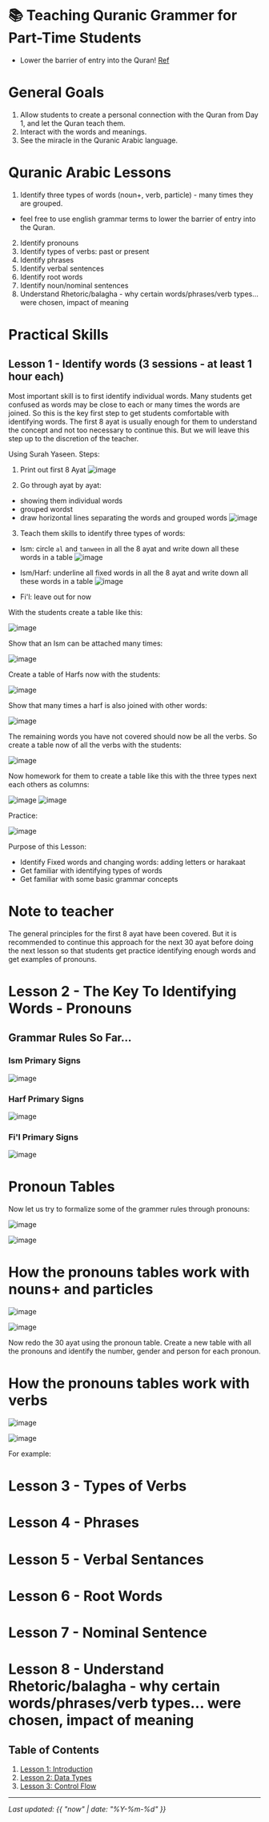 # 📚 Teaching Quranic Grammer for Part-Time Students

- Lower the barrier of entry into the Quran! [Ref](https://bbdev18.github.io/practical_arabic_grammer/learning_approach)

# General Goals

1. Allow students to create a personal connection with the Quran from Day 1, and let the Quran teach them.
2. Interact with the words and meanings.
3. See the miracle in the Quranic Arabic language.

# Quranic Arabic Lessons

1. Identify three types of words (noun+, verb, particle) - many times they are grouped.
- feel free to use english grammar terms to lower the barrier of entry into the Quran.
2. Identify pronouns
3. Identify types of verbs: past or present
4. Identify phrases
5. Identify verbal sentences
6. Identify root words
7. Identify noun/nominal sentences
8. Understand Rhetoric/balagha - why certain words/phrases/verb types… were chosen, impact of meaning

# Practical Skills

## Lesson 1 - Identify words (3 sessions - at least 1 hour each)

Most important skill is to first identify individual words. Many students get confused as words may be close to each or many times
the words are joined. So this is the key first step to get students comfortable with identifying words. The first 8 ayat is usually enough
for them to understand the concept and not too necessary to continue this. But we will leave this step up to the discretion of the teacher.

Using Surah Yaseen.
Steps:
1. Print out first 8 Ayat
![image](https://github.com/user-attachments/assets/8bbd36d5-b7fe-4324-a2db-4fed9a7f689f)

2. Go through ayat by ayat:
- showing them individual words
- grouped wordst
- draw horizontal lines separating the words and grouped words
![image](https://github.com/user-attachments/assets/4eff4189-49e7-434d-a0e1-4963729319bd)


3. Teach them skills to identify three types of words:
- Ism: circle `al` and `tanween` in all the 8 ayat and write down all these words in a table
![image](https://github.com/user-attachments/assets/2e94d3ff-654d-4ed7-9b8f-b814eb03e86d)

- Ism/Harf: underline all fixed words in all the 8 ayat and write down all these words in a table
![image](https://github.com/user-attachments/assets/ea3dc4ca-f281-4df3-86a1-cf0bfc38165a)

- Fi'l: leave out for now  

With the students create a table like this:

![image](https://github.com/user-attachments/assets/9e889105-b221-462f-b18e-b66010945e9a)

Show that an Ism can be attached many times:

![image](https://github.com/user-attachments/assets/0369d529-1ce1-4390-a865-ec0a491ad299)

Create a table of Harfs now with the students:

![image](https://github.com/user-attachments/assets/f7582c72-a943-4bb6-b25b-e1cb7fa3d1b5)

Show that many times a harf is also joined with other words:

![image](https://github.com/user-attachments/assets/738ee5e8-6880-4700-80a0-da939606d1be)

The remaining words you have not covered should now be all the verbs. So create a table now of all the verbs with the students:

![image](https://github.com/user-attachments/assets/8143b5ee-5c6c-42fd-a543-74fb60de1444)

Now homework for them to create a table like this with the three types next each others as columns:

![image](https://github.com/user-attachments/assets/2ae5e0ff-e2b5-4401-9f35-fa7daa665722)
![image](https://github.com/user-attachments/assets/700dce38-17a1-434f-9c8e-25277113c659)

Practice:

![image](https://github.com/user-attachments/assets/d673939a-fa19-42e4-a725-ef4499913096)

Purpose of this Lesson:

- Identify Fixed words and changing words: adding letters or harakaat
- Get familiar with identifying types of words
- Get familiar with some basic grammar concepts

# Note to teacher

The general principles for the first 8 ayat have been covered. But it is recommended to continue this approach
for the next 30 ayat before doing the next lesson so that students get practice identifying enough words and get examples of pronouns.

# Lesson 2 - The Key To Identifying Words - Pronouns

## Grammar Rules So Far...

### Ism Primary Signs

![image](https://github.com/user-attachments/assets/076e6c92-10bd-477c-9266-342fba6dfc7a)

### Harf Primary Signs

![image](https://github.com/user-attachments/assets/02547e8b-e3b8-4a06-b78f-382f7fc52ce2)

### Fi'l Primary Signs

![image](https://github.com/user-attachments/assets/a776cc60-c1a9-4fd4-8e1a-3cf2c3d9b9bc)

# Pronoun Tables

Now let us try to formalize some of the grammer rules through pronouns:

![image](https://github.com/user-attachments/assets/58242e47-bc73-4860-b0c8-052f216bd7d8)

![image](https://github.com/user-attachments/assets/f9cc0417-d580-4afb-a208-a00e561b1f28)

# How the pronouns tables work with nouns+ and particles

![image](https://github.com/user-attachments/assets/edd80c36-861c-4da2-b3f6-8f88630fe98e)

![image](https://github.com/user-attachments/assets/cefcd7e8-0184-487e-b334-e38e43d4e969)

Now redo the 30 ayat using the pronoun table. Create a new table with all the pronouns and identify the number, gender and person for each pronoun.

# How the pronouns tables work with verbs

![image](https://github.com/user-attachments/assets/f241a65e-9547-43e8-8622-eb6a2b89068a)

![image](https://github.com/user-attachments/assets/34fa9e37-e052-4396-8ed1-0ec6ef7fa698)

For example:



# Lesson 3 - Types of Verbs

# Lesson 4 - Phrases

# Lesson 5 - Verbal Sentances

# Lesson 6 - Root Words

# Lesson 7 - Nominal Sentence

# Lesson 8 - Understand Rhetoric/balagha - why certain words/phrases/verb types… were chosen, impact of meaning

## Table of Contents

1. [Lesson 1: Introduction](https://bbdev18.github.io/practical_arabic_grammer/lesson1)
2. [Lesson 2: Data Types](https://bbdev18.github.io/practical_arabic_grammer/lesson2)
3. [Lesson 3: Control Flow](https://bbdev18.github.io/practical_arabic_grammer/lesson3)

---

_Last updated: {{ "now" | date: "%Y-%m-%d" }}_
